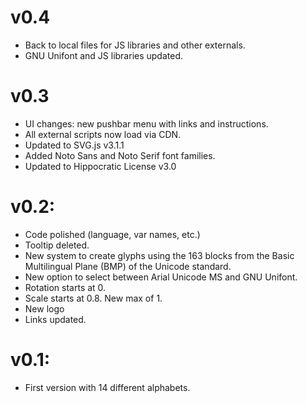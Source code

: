 # v0.4
- Back to local files for JS libraries and other externals.
- GNU Unifont and JS libraries updated.

# v0.3
- UI changes: new pushbar menu with links and instructions.
- All external scripts now load via CDN.
- Updated to SVG.js v3.1.1
- Added Noto Sans and Noto Serif font families.
- Updated to Hippocratic License v3.0

# v0.2:
- Code polished (language, var names, etc.)
- Tooltip deleted.
- New system to create glyphs using the 163 blocks from the Basic Multilingual Plane (BMP) of the Unicode standard.
- New option to select between Arial Unicode MS and GNU Unifont.
- Rotation starts at 0.
- Scale starts at 0.8. New max of 1.
- New logo
- Links updated.

# v0.1:
- First version with 14 different alphabets.